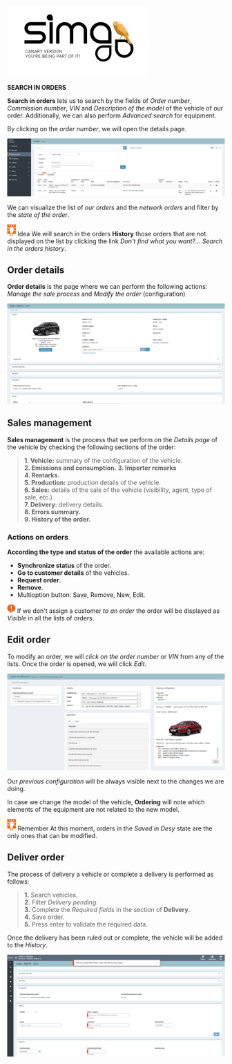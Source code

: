 ![Sima2 Canary version](Images/en-EN_simacanaryversionbn.png)  
  
**SEARCH IN ORDERS**

**Search in orders** lets us to search by the fields of _Order number_, _Commission number_, _VIN_ and _Description of the model_ of the vehicle of our order. Additionally, we can also perform _Advanced search_ for equipment.

By clicking on the _order number_, we will open the details page.


![Search engine](Images/en-EN_Ordering_OrdersSearch_main.png)

We can visualize the list of _our orders_ and the _network orders_ and filter by the _state of the order_.

![Idea](Images/es-ES_idea.png) Idea We will search in the orders **History** those orders that are not displayed on the list by clicking the link _Don't find what you want?... Search in the orders history_.

## Order details

**Order details** is the page where we can perform the following actions: _Manage the sale process_ and _Modify the order_ (configuration)



![](Images/en-EN_Ordering_OrderManagementDetails.png)


## Sales management

**Sales management** is the process that we perform on the _Details page_ of the vehicle by checking the following sections of the order:

> **1. Vehicle:** summary of the configuration of the vehicle.    
**2. Emissions and consumption.**
**3. Importer remarks**  
**4. Remarks.**  
**5. Production:** production details of the vehicle.  
**6. Sales:** details of the sale of the vehicle (visibility, agent, type of sale, etc.).  
**7. Delivery:** delivery details.  
**8. Errors summary.**  
**9. History of the order.**  
  
  
### Actions on orders 
  
**According the type and status of the order** the available actions are:
  
  - **Synchronize status** of the order.  
  - **Go to customer details** of the vehicles.  
  - **Request order**.  
  - **Remove**.   
  - Multioption button: Save, Remove, New, Edit.

![Remember](Images/es-ES_remember.png) If we don't assign a customer _to an order_ the order will be displayed as _Visible_  in all the lists of orders.

## Edit order

To modify an order, we will _click on the order number_ or _VIN_ from any of the lists. Once the order is opened, we will click _Edit_.

![](Images/en-EN_EditingOrderDetailPage.png)

Our _previous configuration_ will be always visible next to the changes we are doing.

In case we change the model of the vehicle, **Ordering** will note which elements of the equipment are not related to the new model.

![Remember](images/es-ES_idea.png) Remember At this moment, orders in the _Saved in Desy_ state are the only ones that can be modified.

## Deliver order

The process of delivery a vehicle or complete a delivery is performed as follows:

> **1.** Search vehicles. <br>
**2.** Filter _Delivery pending_.<br>
**3.** Complete the _Required fields_ in the section of **Delivery**.<br>
**4.** Save order.<br>
**5.** Press enter to validate the required data.

Once the delivery has been ruled out or complete, the vehicle will be added to the _History_.

![](Images/en-EN_Ordering_CompleteDelivery.png)

